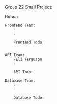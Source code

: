 Group 22 Small Project:

Roles :

    Frontend Team:
        -
        -

        Frontend Todo:


    API Team:
        -Eli Ferguson
        -

        API Todo:

    Database Team:
        -
        -

        Database Todo:
